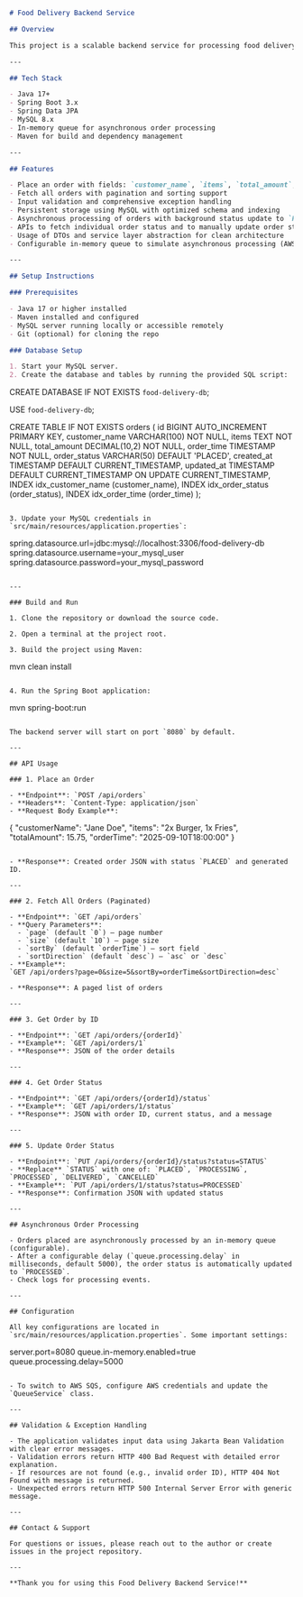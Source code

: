 ```markdown
# Food Delivery Backend Service

## Overview

This project is a scalable backend service for processing food delivery orders, built with Java, Spring Boot, MySQL, and an in-memory queue for asynchronous order processing. It implements RESTful APIs allowing clients to place orders, fetch orders with pagination, track order status, and manually update the status. It follows best practices in validation, exception handling, DTO pattern, and service layer abstraction.

---

## Tech Stack

- Java 17+
- Spring Boot 3.x
- Spring Data JPA
- MySQL 8.x
- In-memory queue for asynchronous order processing
- Maven for build and dependency management

---

## Features

- Place an order with fields: `customer_name`, `items`, `total_amount`, `order_time`
- Fetch all orders with pagination and sorting support
- Input validation and comprehensive exception handling
- Persistent storage using MySQL with optimized schema and indexing
- Asynchronous processing of orders with background status update to `PROCESSED`
- APIs to fetch individual order status and to manually update order status
- Usage of DTOs and service layer abstraction for clean architecture
- Configurable in-memory queue to simulate asynchronous processing (AWS SQS can be integrated)

---

## Setup Instructions

### Prerequisites

- Java 17 or higher installed
- Maven installed and configured
- MySQL server running locally or accessible remotely
- Git (optional) for cloning the repo

### Database Setup

1. Start your MySQL server.
2. Create the database and tables by running the provided SQL script:

```
CREATE DATABASE IF NOT EXISTS `food-delivery-db`;

USE `food-delivery-db`;

CREATE TABLE IF NOT EXISTS orders (
    id BIGINT AUTO_INCREMENT PRIMARY KEY,
    customer_name VARCHAR(100) NOT NULL,
    items TEXT NOT NULL,
    total_amount DECIMAL(10,2) NOT NULL,
    order_time TIMESTAMP NOT NULL,
    order_status VARCHAR(50) DEFAULT 'PLACED',
    created_at TIMESTAMP DEFAULT CURRENT_TIMESTAMP,
    updated_at TIMESTAMP DEFAULT CURRENT_TIMESTAMP ON UPDATE CURRENT_TIMESTAMP,
    INDEX idx_customer_name (customer_name),
    INDEX idx_order_status (order_status),
    INDEX idx_order_time (order_time)
);
```

3. Update your MySQL credentials in `src/main/resources/application.properties`:

```
spring.datasource.url=jdbc:mysql://localhost:3306/food-delivery-db
spring.datasource.username=your_mysql_user
spring.datasource.password=your_mysql_password
```

---

### Build and Run

1. Clone the repository or download the source code.

2. Open a terminal at the project root.

3. Build the project using Maven:

```
mvn clean install
```

4. Run the Spring Boot application:

```
mvn spring-boot:run
```

The backend server will start on port `8080` by default.

---

## API Usage

### 1. Place an Order

- **Endpoint**: `POST /api/orders`
- **Headers**: `Content-Type: application/json`
- **Request Body Example**:

```
{
    "customerName": "Jane Doe",
    "items": "2x Burger, 1x Fries",
    "totalAmount": 15.75,
    "orderTime": "2025-09-10T18:00:00"
}
```

- **Response**: Created order JSON with status `PLACED` and generated ID.

---

### 2. Fetch All Orders (Paginated)

- **Endpoint**: `GET /api/orders`
- **Query Parameters**:
  - `page` (default `0`) — page number
  - `size` (default `10`) — page size
  - `sortBy` (default `orderTime`) — sort field
  - `sortDirection` (default `desc`) — `asc` or `desc`
- **Example**:  
`GET /api/orders?page=0&size=5&sortBy=orderTime&sortDirection=desc`

- **Response**: A paged list of orders

---

### 3. Get Order by ID

- **Endpoint**: `GET /api/orders/{orderId}`
- **Example**: `GET /api/orders/1`
- **Response**: JSON of the order details

---

### 4. Get Order Status

- **Endpoint**: `GET /api/orders/{orderId}/status`
- **Example**: `GET /api/orders/1/status`
- **Response**: JSON with order ID, current status, and a message

---

### 5. Update Order Status

- **Endpoint**: `PUT /api/orders/{orderId}/status?status=STATUS`
- **Replace** `STATUS` with one of: `PLACED`, `PROCESSING`, `PROCESSED`, `DELIVERED`, `CANCELLED`
- **Example**: `PUT /api/orders/1/status?status=PROCESSED`
- **Response**: Confirmation JSON with updated status

---

## Asynchronous Order Processing

- Orders placed are asynchronously processed by an in-memory queue (configurable).
- After a configurable delay (`queue.processing.delay` in milliseconds, default 5000), the order status is automatically updated to `PROCESSED`.
- Check logs for processing events.

---

## Configuration

All key configurations are located in `src/main/resources/application.properties`. Some important settings:

```
server.port=8080
queue.in-memory.enabled=true
queue.processing.delay=5000
```

- To switch to AWS SQS, configure AWS credentials and update the `QueueService` class.

---

## Validation & Exception Handling

- The application validates input data using Jakarta Bean Validation with clear error messages.
- Validation errors return HTTP 400 Bad Request with detailed error explanation.
- If resources are not found (e.g., invalid order ID), HTTP 404 Not Found with message is returned.
- Unexpected errors return HTTP 500 Internal Server Error with generic message.

---

## Contact & Support

For questions or issues, please reach out to the author or create issues in the project repository.

---

**Thank you for using this Food Delivery Backend Service!**
```